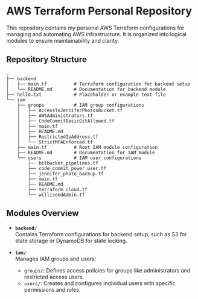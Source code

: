 # AWS Terraform Personal Repository

This repository contains my personal AWS Terraform configurations for managing and automating AWS infrastructure. It is organized into logical modules to ensure maintainability and clarity.

## Repository Structure
```
.
├── backend
│   ├── main.tf          # Terraform configuration for backend setup
│   └── README.md        # Documentation for backend module
├── hello.txt            # Placeholder or example text file
└── iam
    ├── groups           # IAM group configurations
    │   ├── AccessToJenniferPhotosBucket.tf
    │   ├── AWSAdministrators.tf
    │   ├── CodeCommitBasicGitAllowed.tf
    │   ├── main.tf
    │   ├── README.md
    │   ├── RestrictedIpAddress.tf
    │   └── StrictMFAEnforced.tf
    ├── main.tf          # Root IAM module configuration
    ├── README.md        # Documentation for IAM module
    └── users            # IAM user configurations
        ├── bitbucket_pipelines.tf
        ├── code_commit_power_user.tf
        ├── jennifer_photo_backup.tf
        ├── main.tf
        ├── README.md
        ├── terraform_cloud.tf
        └── williseedAdmin.tf
```

## Modules Overview

- **`backend/`**  
  Contains Terraform configurations for backend setup, such as S3 for state storage or DynamoDB for state locking.

- **`iam/`**  
  Manages IAM groups and users:
  - `groups/`: Defines access policies for groups like administrators and restricted access users.
  - `users/`: Creates and configures individual users with specific permissions and roles.
